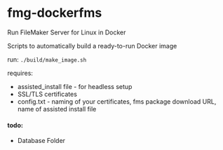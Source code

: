 # fmg-dockerfms
Run FileMaker Server for Linux in Docker

Scripts to automatically build a ready-to-run Docker image

run: `./build/make_image.sh`

requires:
- assisted_install file - for headless setup
- SSL/TLS certificates
- config.txt - naming of your certificates, fms package download URL, name of assisted install file

#### todo:

- Database Folder